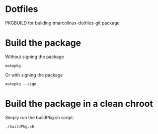# Dotfiles
PKGBUILD for building tmarcolinux-dotfiles-git package

# Build the package
Without signing the package
```
makepkg
```
Or with signing the package
```
makepkg --sign
```

# Build the package in a clean chroot
Simply run the buildPkg.sh script.
```
./buildPkg.sh
```
